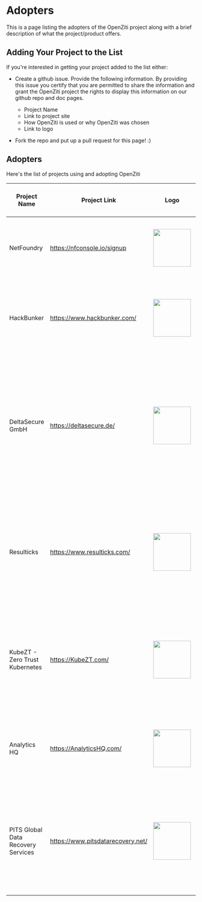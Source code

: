 # Adopters

This is a page listing the adopters of the OpenZiti project along with a brief description of what the project/product offers.

## Adding Your Project to the List

If you're interested in getting your project added to the list either:
* Create a github issue. Provide the following information. By providing this issue you certify that you are permitted to share the 
  information and grant the OpenZiti project the rights to display this information on our github repo and doc pages.

  * Project Name
  * Link to project site
  * How OpenZiti is used or why OpenZiti was chosen
  * Link to logo
* Fork the repo and put up a pull request for this page! :)

## Adopters

Here's the list of projects using and adopting OpenZiti

| Project Name                     | Project Link                                  | Logo     | How OpenZiti is used or why OpenZiti was chosen     |
|----------------------------------|-----------------------------------------------|----------|-----------------|
| NetFoundry                       | https://nfconsole.io/signup                   | <img src="https://netfoundry.io/logos/Logo-Dark-Backgrounds.jpg" width="100px"> | NetFoundry SaaS provides management, orchestrations, support, and SLAs for OpenZiti networks. |
| HackBunker                       | https://www.hackbunker.com/                   | <img src="https://irp.cdn-website.com/b429ad92/dms3rep/multi/hackbunker+logo+new.svg" width="100px"> | To open up a Zero Trust conversation in the C-Suite and Boardrooms of Blue-chip companies with a suite of products. |
| DeltaSecure GmbH                 | https://deltasecure.de/                       | <img src="https://deltasecure.de/wp-content/uploads/2022/10/DeltaSecure-Logo-gross-hell.png.png" width="100px"> | To provide Managed Security Operations Center services for small and medium-sized enterprises. Ziti overlay forms the basis for secure data transmission of customer data and within the SOC infrastructure. |
| Resulticks                       | https://www.resulticks.com/                   | <img src="https://www.resulticks.com/assets/platform/logos/resulticks-logo-blue.svg" width="100px"> | Resulticks Zero Trust API delivery network which forms the core of Resulticks' omnichannel marketing automation platform is built on OpenZiti to form a private dark mesh network.  |
| KubeZT - Zero Trust Kubernetes   | https://KubeZT.com/                           | <img src="https://kubezt-public.s3-us-gov-east-1.amazonaws.com/github-org-logo.png" width="100px"> | KubeZT is an on-demand Kubernetes environment that enables developers to build and deploy highly secure applications for high-compliance organizations. |
| Analytics HQ                     | https://AnalyticsHQ.com/                      | <img src="https://ahq-public.s3-us-gov-west-1.amazonaws.com/ahq-logo.png" width="100px"> | Analytics HQ is a next-generation unified platform built for modern data management and advanced analytics. |
| PITS Global Data Recovery Services | https://www.pitsdatarecovery.net/ | <img src="https://www.pitsdatarecovery.net/wp-content/uploads/2020/09/pits-logo.svg" width="100px"> | PITS Global Data Recovery Services is a data recovery company in the United States that offers services for recovering data from hard drives, SSDs, flash drives, RAID arrays and more.  |

